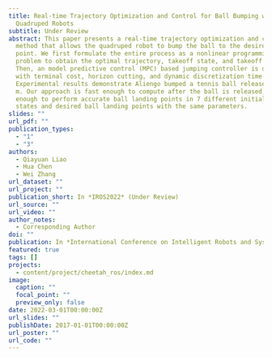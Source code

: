 ```yaml
---
title: Real-time Trajectory Optimization and Control for Ball Bumping with
  Quadruped Robots
subtitle: Under Review
abstract: This paper presents a real-time trajectory optimization and control
  method that allows the quadruped robot to bump the ball to the desired landing
  point. We first formulate the entire process as a nonlinear programming (NLP)
  problem to obtain the optimal trajectory, takeoff state, and takeoff time.
  Then, an model predictive control (MPC) based jumping controller is developed
  with terminal cost, horizon cutting, and dynamic discretization time interval.
  Experimental results demonstrate Aliengo bumped a tennis ball released in 1.56
  m. Our approach is fast enough to compute after the ball is released, general
  enough to perform accurate ball landing points in 7 different initial ball
  states and desired ball landing points with the same parameters.
slides: ""
url_pdf: ""
publication_types:
  - "1"
  - "3"
authors:
  - Qiayuan Liao
  - Hua Chen
  - Wei Zhang
url_dataset: ""
url_project: ""
publication_short: In *IROS2022* (Under Review)
url_source: ""
url_video: ""
author_notes:
  - Corresponding Author
doi: ""
publication: In *International Conference on Intelligent Robots and Systems* (Under Review)
featured: true
tags: []
projects:
  - content/project/cheetah_ros/index.md
image:
  caption: ""
  focal_point: ""
  preview_only: false
date: 2022-03-01T00:00:00Z
url_slides: ""
publishDate: 2017-01-01T00:00:00Z
url_poster: ""
url_code: ""
---
```

